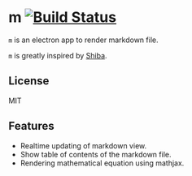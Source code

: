 # m [![Build Status](https://travis-ci.org/garaemon/m.svg?branch=master)](https://travis-ci.org/garaemon/m)

`m` is an electron app to render markdown file.

`m` is greatly inspired by [Shiba](https://github.com/rhysd/Shiba).

## License
MIT

## Features
* Realtime updating of markdown view.
* Show table of contents of the markdown file.
* Rendering mathematical equation using mathjax.
